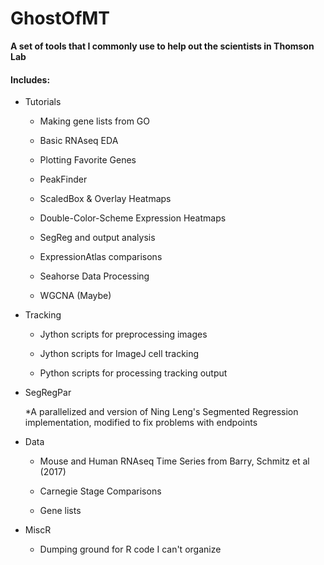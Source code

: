 # GhostOfMT
**A set of tools that I commonly use to help out the scientists in Thomson Lab**

#### Includes:

* Tutorials

    * Making gene lists from GO
  
    * Basic RNAseq EDA
    
    * Plotting Favorite Genes

    * PeakFinder

    * ScaledBox & Overlay Heatmaps

    * Double-Color-Scheme Expression Heatmaps
    
    * SegReg and output analysis
    
    * ExpressionAtlas comparisons
    
    * Seahorse Data Processing
    
    * WGCNA (Maybe) 


* Tracking

    * Jython scripts for preprocessing images
    
    * Jython scripts for ImageJ cell tracking
    
    * Python scripts for processing tracking output
    
* SegRegPar

    *A parallelized and version of Ning Leng's Segmented Regression implementation, modified to fix problems with endpoints
    
* Data

    * Mouse and Human RNAseq Time Series from Barry, Schmitz et al (2017)
    
    * Carnegie Stage Comparisons
    
    * Gene lists
    
* MiscR

    * Dumping ground for R code I can't organize

